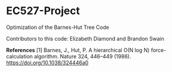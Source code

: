 # EC527-Project
Optimization of the Barnes-Hut Tree Code

Contributors to this code: Elizabeth Diamond and Brandon Swain

**References** 
[1] Barnes, J., Hut, P. A hierarchical O(N log N) force-calculation algorithm. Nature 324, 446–449 (1986). https://doi.org/10.1038/324446a0

